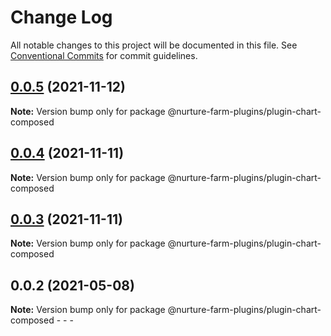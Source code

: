 # Change Log

All notable changes to this project will be documented in this file.
See [Conventional Commits](https://conventionalcommits.org) for commit guidelines.

## [0.0.5](https://github.com/abdullah-mukadam/nurture-farm-plugins/compare/@nurture-farm-plugins/plugin-chart-composed@0.0.4...@nurture-farm-plugins/plugin-chart-composed@0.0.5) (2021-11-12)

**Note:** Version bump only for package @nurture-farm-plugins/plugin-chart-composed





## [0.0.4](https://github.com/abdullah-mukadam/nurture-farm-plugins/compare/@nurture-farm-plugins/plugin-chart-composed@0.0.3...@nurture-farm-plugins/plugin-chart-composed@0.0.4) (2021-11-11)

**Note:** Version bump only for package @nurture-farm-plugins/plugin-chart-composed





## [0.0.3](https://github.com/abdullah-mukadam/nurture-farm-plugins/compare/@nurture-farm-plugins/plugin-chart-composed@0.0.2...@nurture-farm-plugins/plugin-chart-composed@0.0.3) (2021-11-11)

**Note:** Version bump only for package @nurture-farm-plugins/plugin-chart-composed





## 0.0.2 (2021-05-08)

**Note:** Version bump only for package @nurture-farm-plugins/plugin-chart-composed  - - -
